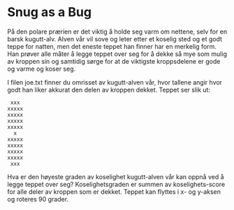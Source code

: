 # Snug as a Bug

På den polare prærien er det viktig å holde seg varm om nettene, selv for en barsk kugutt-alv. Alven vår vil sove og leter etter et koselig sted og et godt teppe for natten, men det eneste teppet han finner har en merkelig form. Han prøver alle måter å legge teppet over seg for å dekke så mye som mulig av kroppen sin og samtidig sørge for at de viktigste kroppsdelene er gode og varme og koser seg.

I filen joe.txt finner du omrisset av kugutt-alven vår, hvor tallene angir hvor godt han liker akkurat den delen av kroppen dekket. Teppet ser slik ut:

```
 xxx
xxxxx
xxxxx
xxxxx
xxxxx
  x
xxxxx
xxxxx
xxxxx
xxxxx
 xxx
```

Hva er den høyeste graden av koselighet kugutt-alven vår kan oppnå ved å legge teppet over seg? Koselighetsgraden er summen av koselighets-score for alle deler av kroppen som er dekket. Teppet kan flyttes i x- og y-aksen og roteres 90 grader.
